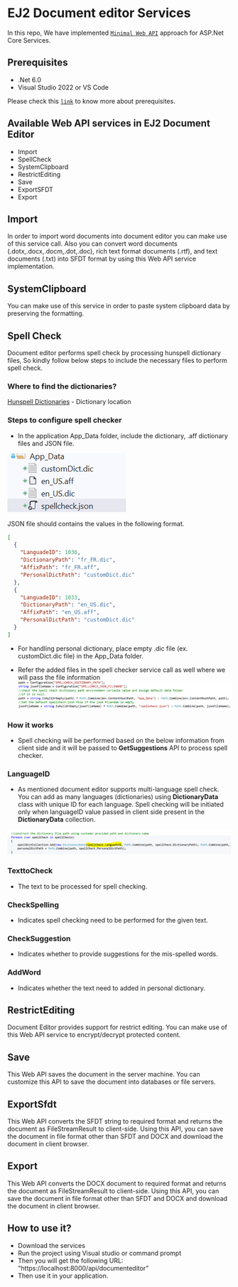 # EJ2 Document editor Services

In this repo, We have implemented [`Minimal Web API`](https://docs.microsoft.com/en-us/aspnet/core/tutorials/min-web-api?view=aspnetcore-6.0&tabs=visual-studio) approach for ASP.Net Core Services. 

## Prerequisites

* .Net 6.0
* Visual Studio 2022 or VS Code

Please check this [`link`](https://docs.microsoft.com/en-us/aspnet/core/tutorials/min-web-api?view=aspnetcore-6.0&tabs=visual-studio#prerequisites) to know more about prerequisites.


## Available Web API services in EJ2 Document Editor

* Import
* SpellCheck
* SystemClipboard
* RestrictEditing
* Save
* ExportSFDT
* Export

## Import
In order to import word documents into document editor you can make use of this service call. Also you can convert word documents (.dotx,.docx,.docm,.dot,.doc), rich text format documents (.rtf), and text documents (.txt) into SFDT format by using this Web API service implementation.

## SystemClipboard
You can make use of this service in order to paste system clipboard data by preserving the formatting.

## Spell Check

Document editor performs spell check by processing hunspell dictionary files, So kindly follow below steps to include the necessary files to perform spell check.

### Where to find the dictionaries?
[Hunspell Dictionaries](https://github.com/wooorm/dictionaries) - Dictionary location

### Steps to configure spell checker

* In the application App_Data folder, include the dictionary, .aff dictionary files and JSON file. 

![App_Data folder](appData.PNG)

JSON file should contains the values in the following format.

```json
[
  {
    "LanguadeID": 1036, 
    "DictionaryPath": "fr_FR.dic",
    "AffixPath": "fr_FR.aff", 
    "PersonalDictPath": "customDict.dic"
  },
  {
    "LanguadeID": 1033,
    "DictionaryPath": "en_US.dic",
    "AffixPath": "en_US.aff",
    "PersonalDictPath": "customDict.dic"
  }
]
```

* For handling personal dictionary, place empty .dic file (ex. customDict.dic file) in the App_Data folder.

* Refer the added files in the spell checker service call as well where we will pass the file information
 ![Spell checker service call](codeFile.png)
 
### How it works

* Spell checking will be performed based on the below information from client side and it will be passed to **GetSuggestions** API to process spell checker.

### LanguageID

* As mentioned document editor supports multi-language spell check. You can add as many languages (dictionaries) using **DictionaryData** class with unique ID for each language. Spell checking will be initiated only when languageID value passed in client side present in the **DictionaryData** collection. 

![Multi-language spell check](multiLang.PNG)

### TexttoCheck

* The text to be processed for spell checking.

### CheckSpelling
* Indicates spell checking need to be performed for the given text.

### CheckSuggestion
* Indicates whether to provide suggestions for the mis-spelled words.

### AddWord
* Indicates whether the text need to added in personal dictionary.

## RestrictEditing
Document Editor provides support for restrict editing. You can make use of this Web API service to encrypt/decrypt protected content. 

## Save

This Web API saves the document in the server machine. You can customize this API to save the document into databases or file servers.

## ExportSfdt

This Web API converts the SFDT string to required format and returns the document as FileStreamResult to client-side. Using this API, you can save the document in file format other than SFDT and DOCX and download the document in client browser.

## Export

This Web API converts the DOCX document to required format and returns the document as FileStreamResult to client-side. Using this API, you can save the document in file format other than SFDT and DOCX and download the document in client browser.

## How to use it?

* Download the services
* Run the project using Visual studio or command prompt
* Then you will get the following URL: "https://localhost:8000/api/documenteditor"
* Then use it in your application.